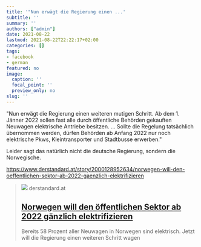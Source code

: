 ```yaml
---
title: '"Nun erwägt die Regierung einen ...'
subtitle: ''
summary: ''
authors: ["admin"]
date: 2021-08-22
lastmod: 2021-08-22T22:22:17+02:00
categories: []
tags:
- facebook
- german
featured: no
image:
  caption: ''
  focal_point: ''
  preview_only: no
slug: ''
---
```

"Nun erwägt die Regierung einen weiteren mutigen Schritt. Ab dem 1.
Jänner 2022 sollen fast alle durch öffentliche Behörden gekauften
Neuwagen elektrische Antriebe besitzen. ...
Sollte die Regelung tatsächlich übernommen werden, dürfen Behörden ab Anfang 2022 nur noch elektrische Pkws, Kleintransporter und Stadtbusse erwerben."

Leider sagt das natürlich nicht die deutsche Regierung, sondern die Norwegische.

https://www.derstandard.at/story/2000128952634/norwegen-will-den-oeffentlichen-sektor-ab-2022-gaenzlich-elektrifizieren
> [![](https://i.ds.at/pKc34A/rs:fill:1200:600/plain/2021/08/16/vw.jpg)](https://www.derstandard.at/story/2000128952634/norwegen-will-den-oeffentlichen-sektor-ab-2022-gaenzlich-elektrifizieren)
> derstandard.at
> ## [Norwegen will den öffentlichen Sektor ab 2022 gänzlich elektrifizieren](https://www.derstandard.at/story/2000128952634/norwegen-will-den-oeffentlichen-sektor-ab-2022-gaenzlich-elektrifizieren)
>
>Bereits 58 Prozent aller Neuwagen in Norwegen sind elektrisch. Jetzt will die Regierung einen weiteren Schritt wagen


